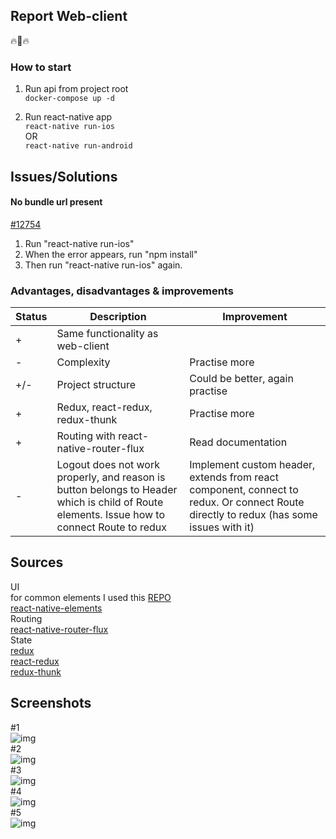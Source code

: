 ## Report Web-client 
:fire::triumph::fire:
### How to start  
1. Run api from project root  
`docker-compose up -d`

2. Run react-native app  
`react-native run-ios`  
OR  
`react-native run-android`
## Issues/Solutions
 
#### No bundle url present  
[#12754](https://github.com/facebook/react-native/issues/12754)
1. Run "react-native run-ios"  
2. When the error appears, run "npm install"  
3. Then run "react-native run-ios" again.  

### Advantages, disadvantages & improvements
| Status          | Description | Improvement
| ----- | ----- | ----- |
| +  |  Same functionality as web-client | |
| -  |  Complexity | Practise more|
| +/-  |  Project structure | Could be better, again practise|
| +  |  Redux, react-redux, redux-thunk| Practise more |
| +  |  Routing with react-native-router-flux | Read documentation |
| -  |  Logout does not work properly, and reason is button belongs to Header which is child of Route elements. Issue how to connect Route to redux  | Implement custom header, extends from react component, connect to redux. Or connect Route directly to redux (has some issues with it) |



## Sources  
UI  
for common elements I used this [REPO](https://github.com/StephenGrider/ReactNativeReduxCasts/tree/master/auth/src/components/common)   
[react-native-elements](https://github.com/react-native-training/react-native-elements)  
Routing  
[react-native-router-flux](https://github.com/aksonov/react-native-router-flux)  
State  
[redux](https://github.com/reactjs/redux)  
[react-redux](https://github.com/reactjs/react-redux)  
[redux-thunk](https://github.com/reactjs/react-redux)

## Screenshots
\#1  
![img](./screenshots/screen1.png)  
\#2     
![img](./screenshots/screen2.png)  
\#3  
![img](./screenshots/screen3.png)  
\#4  
![img](./screenshots/screen4.png)  
\#5  
![img](./screenshots/screen5.png) 